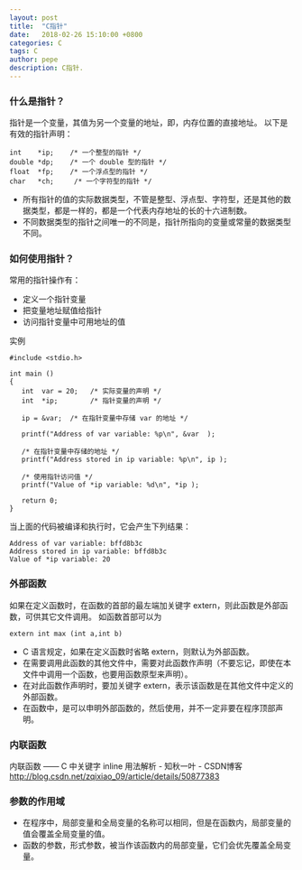 ```yaml
---
layout: post
title:  "C指针"
date:   2018-02-26 15:10:00 +0800
categories: C
tags: C
author: pepe
description: C指针.
---
```


### **什么是指针？**

指针是一个变量，其值为另一个变量的地址，即，内存位置的直接地址。
以下是有效的指针声明：
```
int    *ip;    /* 一个整型的指针 */
double *dp;    /* 一个 double 型的指针 */
float  *fp;    /* 一个浮点型的指针 */
char   *ch;     /* 一个字符型的指针 */
```

* 所有指针的值的实际数据类型，不管是整型、浮点型、字符型，还是其他的数据类型，都是一样的，都是一个代表内存地址的长的十六进制数。
* 不同数据类型的指针之间唯一的不同是，指针所指向的变量或常量的数据类型不同。

### **如何使用指针？**
常用的指针操作有：
 * 定义一个指针变量
 * 把变量地址赋值给指针
 * 访问指针变量中可用地址的值

实例
```
#include <stdio.h>
 
int main ()
{
   int  var = 20;   /* 实际变量的声明 */
   int  *ip;        /* 指针变量的声明 */
 
   ip = &var;  /* 在指针变量中存储 var 的地址 */
 
   printf("Address of var variable: %p\n", &var  );
 
   /* 在指针变量中存储的地址 */
   printf("Address stored in ip variable: %p\n", ip );
 
   /* 使用指针访问值 */
   printf("Value of *ip variable: %d\n", *ip );
 
   return 0;
}
```
当上面的代码被编译和执行时，它会产生下列结果：
```
Address of var variable: bffd8b3c
Address stored in ip variable: bffd8b3c
Value of *ip variable: 20
```

### **外部函数**

如果在定义函数时，在函数的首部的最左端加关键字 extern，则此函数是外部函数，可供其它文件调用。
如函数首部可以为
```
extern int max (int a,int b)
```

* C 语言规定，如果在定义函数时省略 extern，则默认为外部函数。
* 在需要调用此函数的其他文件中，需要对此函数作声明（不要忘记，即使在本文件中调用一个函数，也要用函数原型来声明）。
* 在对此函数作声明时，要加关键字 extern，表示该函数是在其他文件中定义的外部函数。
* 在函数中，是可以申明外部函数的，然后使用，并不一定非要在程序顶部声明。


### **内联函数**

内联函数 —— C 中关键字 inline 用法解析 - 知秋一叶 - CSDN博客
http://blog.csdn.net/zqixiao_09/article/details/50877383


### **参数的作用域**

* 在程序中，局部变量和全局变量的名称可以相同，但是在函数内，局部变量的值会覆盖全局变量的值。
* 函数的参数，形式参数，被当作该函数内的局部变量，它们会优先覆盖全局变量。


